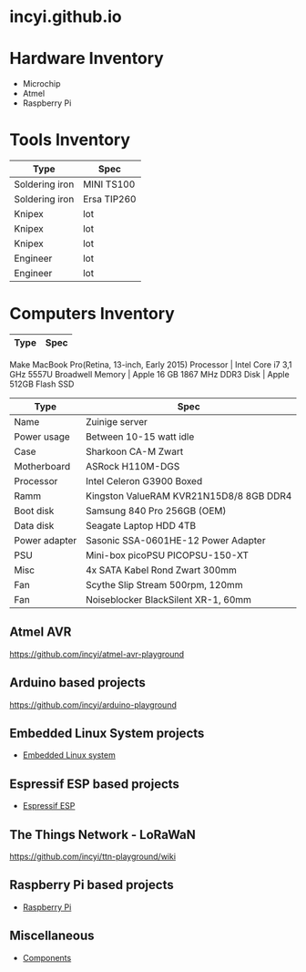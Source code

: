 # incyi.github.io

# Hardware Inventory
- Microchip
- Atmel
- Raspberry Pi

# Tools Inventory
Type | Spec
--- | ---
Soldering iron | MINI TS100
Soldering iron | Ersa TIP260
Knipex | lot
Knipex | lot
Knipex | lot
Engineer | lot
Engineer | lot

# Computers Inventory
Type | Spec
--- | ---
Make MacBook Pro(Retina, 13-inch, Early 2015)
Processor | Intel Core i7 3,1 GHz 5557U Broadwell
Memory | Apple 16 GB 1867 MHz DDR3
Disk | Apple 512GB Flash SSD

Type | Spec
--- | ---
Name | Zuinige server
Power usage | Between 10-15 watt idle
Case | Sharkoon CA-M Zwart 
Motherboard | ASRock H110M-DGS 
Processor | Intel Celeron G3900 Boxed
Ramm | Kingston ValueRAM KVR21N15D8/8 8GB DDR4
Boot disk | Samsung 840 Pro 256GB (OEM)
Data disk | Seagate Laptop HDD 4TB
Power adapter | Sasonic SSA-0601HE-12 Power Adapter
PSU | Mini-box picoPSU PICOPSU-150-XT
Misc | 4x SATA Kabel Rond Zwart 300mm
Fan | Scythe Slip Stream 500rpm, 120mm
Fan | Noiseblocker BlackSilent XR-1, 60mm

## Atmel AVR
https://github.com/incyi/atmel-avr-playground

## Arduino based projects
https://github.com/incyi/arduino-playground

## Embedded Linux System projects
* [Embedded Linux system](https://github.com/incyi/Embedded-Linux-System)

## Espressif ESP based projects
* [Espressif ESP](https://github.com/incyi/esp-playground)

## The Things Network - LoRaWaN
https://github.com/incyi/ttn-playground/wiki

## Raspberry Pi based projects
* [Raspberry Pi](https://github.com/incyi/rpi-playground)

## Miscellaneous
* [Components](https://github.com/incyi/components-lib)
